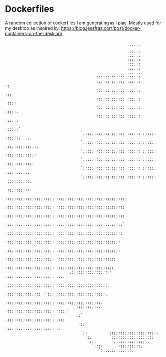 # Dockerfiles

A random collection of dockerfiles I am generating as I play.  Mostly used for my desktop as inspired by:
https://blog.jessfraz.com/post/docker-containers-on-the-desktop/

```
                           
                                                       ``````
                                                       ;;;;;;
                                                       ;;;;;;
                                                       ;;;;;;
                                                       ;;;;;;
                                                       ;;;;;;
                                                       ......
                                         :::::: :::::: ::::::
                                         :;;;;; ;;;;;; ;;;;;;                  :;
                                         :;;;;; ;;;;;; ;;;;;;                  ;;;
                                         :;;;;; ;;;;;; ;;;;;;                 .;;;;
                                         :;;;;; ;;;;;; ;;;;;;                 ;;;;;,
                                         :;;;;; ;;;;;; ;;;;;;                 ;;;;;;
                                                                              ;;;;;;`
                                  `;;;;;.:;;;;; ;;;;;; ;;;;;; ;;;;;;          ;;;;;;, `.,.
                                  `;;;;;.:;;;;; ;;;;;; ;;;;;; ;;;;;;          ,;;;;;;;;;;;;;,
                                  `;;;;;.:;;;;; ;;;;;; ;;;;;; ;;;;;;           ;;;;;;;;;;;;;:
                                  `;;;;;.:;;;;; ;;;;;; ;;;;;; ;;;;;;           :;;;;;;;;;;;;
                                  `;;;;;.:;;;;; ;;;;;; ;;;;;; ;;;;;;            ;;;;;;;;;;;
                                  `;;;;;.:;;;;; ;;;;;; ;;;;;; ;;;;;;          .;;;;;;;;;;,
                                                                           .:;;;;;;:;:.
                            ;;;;;;;;;;;;;;;;;;;;;;;;;;;;;;;;;;;;;;;;;;;;;;;;;;;;;;;
                            ;;;;;;;;;;;;;;;;;;;;;;;;;;;;;;;;;;;;;;;;;;;;;;;;;;;;;;`
                            ;;;;;;;;;;;;;;;;;;;;;;;;;;;;;;;;;;;;;;;;;;;;;;;;;;;;;;
                            ;;;;;;;;;;;;;;;;;;;;;;;;;;;;;;;;;;;;;;;;;;;;;;;;;;;;;`
                            ;;;;;;;;;;;;;;;;;;;;;;;;;;;;;;;;;;;;;;;;;;;;;;;;;;;;;
                            :;;;;;;;;;;;;;;;;;;;;;;;;;;;;;;;;;;;;;;;;;;;;;;;;;;;
                            .;;;;;;;;;;;;;;;;;;;;;;;;;;;;;;;;;;;;;;;;;;;;;;;;;;:
                             ;;;;;;;;;;;;;;;;;;;;;;;;;;;;;;;;;;;;;;;;;;;;;;;;;;
                             ;;;;;;;;;;;;;;;;;;;;;;;;;;;;;;;;;;;;;;;;;;;;;;;;;
                             ,;;;;;;;;;;;;;;;;.: ;;;;;;;;;;;;;;;;;;;;;;;;;;;;`
                              ;;;;;;;;;;;;;;;;.;;;;;;;;;;;;;;;;;;;;;;;;;;;;;.
                              ,;;;;;;;;;;;;;;;.:`;;;;;;;;;;;;;;;;;;;;;;;;;;,
                               ;;;;;;;;;;;;;;;;;;;;;;;;;;;;;;;;;;;;;;;;;;;.
                                ;;;;;;;;;:.  ;;;;;;;;;;;;;;;;;;;;;;;;;;;;`
                                .;`          ,;;;;;;;;;;;;;;;;;;;;;;;;;;
                                 .;,          ;;;;;;;;;;;;;;;;;;;;;;;;,
                                  `;;          ;;;;;;;;;;;;;;;;;;;;;:
                                    ;;,         ;;;;;;;;;;;;;;;;;;;
                                     `;;,        ,;;;;;;;;;;;;;;,
                                       `;;;:`      :;;;;;;;;;,
                                          `:;;;;;;;;;;;;:.
                           
```
